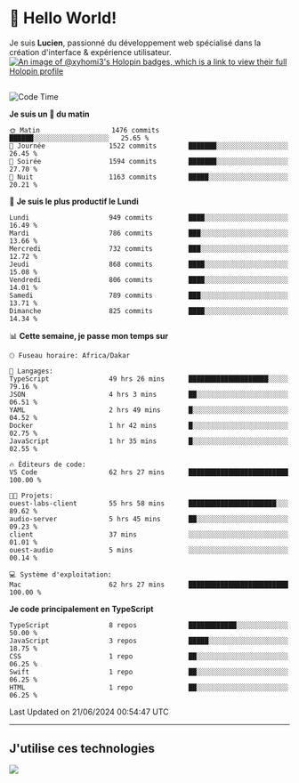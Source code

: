 # 👋 Hello World!

Je suis **Lucien**, passionné du développement web spécialisé dans la création d'interface & expérience utilisateur.
[![An image of @xyhomi3's Holopin badges, which is a link to view their full Holopin profile](https://holopin.me/xyhomi3)](https://holopin.io/@xyhomi3)

##

<!--START_SECTION:waka-->
![Code Time](http://img.shields.io/badge/Code%20Time-1%2C404%20hrs%2031%20mins-blue)

**Je suis un 🐤 du matin** 

```text
🌞 Matin                  1476 commits        ██████░░░░░░░░░░░░░░░░░░░   25.65 % 
🌆 Journée                1522 commits        ███████░░░░░░░░░░░░░░░░░░   26.45 % 
🌃 Soirée                 1594 commits        ███████░░░░░░░░░░░░░░░░░░   27.70 % 
🌙 Nuit                   1163 commits        █████░░░░░░░░░░░░░░░░░░░░   20.21 % 
```
📅 **Je suis le plus productif le Lundi** 

```text
Lundi                    949 commits         ████░░░░░░░░░░░░░░░░░░░░░   16.49 % 
Mardi                    786 commits         ███░░░░░░░░░░░░░░░░░░░░░░   13.66 % 
Mercredi                 732 commits         ███░░░░░░░░░░░░░░░░░░░░░░   12.72 % 
Jeudi                    868 commits         ████░░░░░░░░░░░░░░░░░░░░░   15.08 % 
Vendredi                 806 commits         ████░░░░░░░░░░░░░░░░░░░░░   14.01 % 
Samedi                   789 commits         ███░░░░░░░░░░░░░░░░░░░░░░   13.71 % 
Dimanche                 825 commits         ████░░░░░░░░░░░░░░░░░░░░░   14.34 % 
```


📊 **Cette semaine, je passe mon temps sur** 

```text
🕑︎ Fuseau horaire: Africa/Dakar

💬 Langages: 
TypeScript               49 hrs 26 mins      ████████████████████░░░░░   79.16 % 
JSON                     4 hrs 3 mins        ██░░░░░░░░░░░░░░░░░░░░░░░   06.51 % 
YAML                     2 hrs 49 mins       █░░░░░░░░░░░░░░░░░░░░░░░░   04.52 % 
Docker                   1 hr 42 mins        █░░░░░░░░░░░░░░░░░░░░░░░░   02.75 % 
JavaScript               1 hr 35 mins        █░░░░░░░░░░░░░░░░░░░░░░░░   02.55 % 

🔥 Éditeurs de code: 
VS Code                  62 hrs 27 mins      █████████████████████████   100.00 % 

🐱‍💻 Projets: 
ouest-labs-client        55 hrs 58 mins      ██████████████████████░░░   89.62 % 
audio-server             5 hrs 45 mins       ██░░░░░░░░░░░░░░░░░░░░░░░   09.23 % 
client                   37 mins             ░░░░░░░░░░░░░░░░░░░░░░░░░   01.01 % 
ouest-audio              5 mins              ░░░░░░░░░░░░░░░░░░░░░░░░░   00.14 % 

💻 Système d'exploitation: 
Mac                      62 hrs 27 mins      █████████████████████████   100.00 % 
```

**Je code principalement en TypeScript** 

```text
TypeScript               8 repos             ████████████░░░░░░░░░░░░░   50.00 % 
JavaScript               3 repos             █████░░░░░░░░░░░░░░░░░░░░   18.75 % 
CSS                      1 repo              ██░░░░░░░░░░░░░░░░░░░░░░░   06.25 % 
Swift                    1 repo              ██░░░░░░░░░░░░░░░░░░░░░░░   06.25 % 
HTML                     1 repo              ██░░░░░░░░░░░░░░░░░░░░░░░   06.25 % 
```




 Last Updated on 21/06/2024 00:54:47 UTC
<!--END_SECTION:waka-->
---

## J'utilise ces technologies

<p align="left">
  <a href="https://skillicons.dev">
    <img src="https://skillicons.dev/icons?i=ts,js,md,scss,tailwind,react,docker,express,astro,vite,nextjs,vercel,figma,ableton" />
  </a>
</p>

